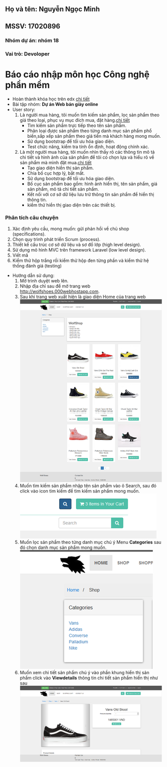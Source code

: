 
## Họ và tên: Nguyễn Ngọc Minh
## MSSV: 17020896 
### Nhóm dự án: nhóm 18
### Vai trò: Devoloper

# Báo cáo nhập môn học Công nghệ phần mềm

* Hoàn thành khóa học trên edx [chi tiết](https://github.com/KhacNgoc/INT2208-7-2019/blob/master/NguyenNgocMinh/SoftEng1x%20edX_3.jpg "chi tiết")
* Bài tập nhóm: **Dự án Web bán giày online**
* User story:
  1) Là người mua hàng, tôi muốn tìm kiếm sản phẩm, lọc sản phẩm theo giá theo loại, phục vụ mục đích mua, đặt hàng.[chi tiết](https://github.com/KhacNgoc/INT2208-7-2019/issues/4)
     - Tìm kiếm sản phẩm trực tiếp theo tên sản phẩm.
     - Phân loại được sản phẩm theo từng danh mục sản phẩm phổ biến,sắp xếp sản phẩm theo giá tiền mà khách hàng mong muốn.
     - Sử dụng bootstrap để tối ưu hóa giao diện.
     - Test chức năng, kiểm tra tính ổn định, hoạt động chính xác.
  2) Là một người mua hàng, tôi muốn nhìn thấy rõ các thông tin mô tả chi tiết và hình ảnh của sản phẩm để tôi có chọn lựa và hiểu rõ về sản phẩm mà mình đặt mua.[chi tiết](https://github.com/KhacNgoc/INT2208-7-2019/issues/8)
      - Tạo giao diện hiển thị sản phẩm.
      - Chia bố cục hợp lý, bắt mắt.
      - Sử dụng bootstrap để tối ưu hóa giao diện.
      - Bố cục sản phẩm bao gồm: hình ảnh hiển thị, tên sản phẩm, giá sản phẩm, mô tả chi tiết sản phẩm.
      - Kết nối với cơ sở dữ liệu lưu trữ thông tin sản phẩm để hiển thị thông tin.
      - kiểm thử hiển thị giao diện trên các thiết bị.
 ### Phân tích câu chuyện
 1.  Xác định yêu cầu, mong muốn: gửi phản hồi về chủ shop (specifications).
2.  Chọn quy trình phát triển Scrum (process).
3.  Thiết kế cấu trúc cơ sở dữ liệu và sơ đồ lớp (high level design).
4.  Sử dụng mô hình MVC trên framework Laravel (low level design).
5.  Viết mã 
6.  Kiểm thử hộp trắng rồi kiểm thử hộp đen từng phần và kiểm thử hệ thống đánh giá (testing)
* Hướng dẫn sử dụng:
  1) Mở trình duyệt web lên.
  2) Nhập địa chỉ sau để mở trang web http://wolfshoes.000webhostapp.com.
  3) Sau khi trang web xuất hiện là giao diện Home của trang web
  ![detailFull](detailFull.PNG)
  4) Muốn tìm kiếm sản phẩm nhập tên sản phẩm vào ô Search, sau đó click vào icon tìm kiếm để tìm kiếm sản phẩm mong muốn.
  ![search](search.PNG)
  5) Muốn lọc sản phẩm theo từng danh mục chú ý Menu **Categories** sau đó chọn danh mục sản phẩm mong muốn.
  ![filter](filter.PNG)
  6) Muốn xem chi tiết sản phẩm chú ý vào phần khung hiển thị sản phẩm click vào **Viewdetails** thông tin chi tiết sản phẩm hiển thị như sau
  ![details](details.png)
